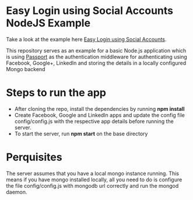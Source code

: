 Easy Login using Social Accounts NodeJS Example
==============

Take a look at the example here [Easy Login using Social Accounts](https://easy-social-auth.herokuapp.com/).

This repository serves as an example for a basic Node.js application which is using [Passport](http://passportjs.org/) as the authentication middleware for authenticating using Facebook, Google+, LinkedIn and storing the details in a locally configured Mongo backend

Steps to run the app
=====================
* After cloning the repo, install the dependencies by running **npm install**
* Create Facebook, Google and LinkedIn apps and update the config file config/config.js with the respective app details before running the server.
* To start the server, run **npm start** on the base directory
 

Perquisites
============
The server assumes that you have a local mongo instance running. This means if you have mongo installed locally, all you need to do is configure the file config/config.js with mongodb url correctly and run the mongod daemon.
